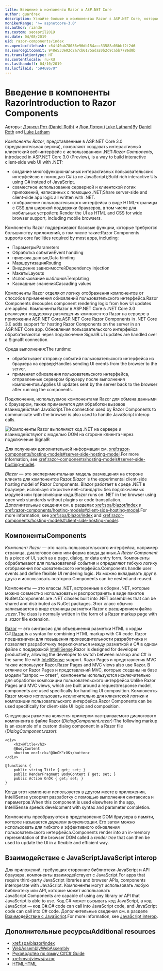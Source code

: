 ```yaml
---
title: Введение в компоненты Razor в ASP.NET Core
author: guardrex
description: Узнайте больше о компонентах Razor в ASP.NET Core, которые позволяют создать интерактивный клиентский веб-интерфейс с использованием .NET в приложении ASP.NET Core.
monikerRange: '>= aspnetcore-3.0'
ms.author: riande
ms.custom: seoapril2019
ms.date: 04/08/2019
uid: razor-components/index
ms.openlocfilehash: c64f40ab78036e96db154acc33588a08bbf2f2d6
ms.sourcegitcommit: 948e533e02c2a7cb6175ada20b2c9cabb7786d0b
ms.translationtype: HT
ms.contentlocale: ru-RU
ms.lasthandoff: 04/10/2019
ms.locfileid: "59468670"
---
```

# <a name="introduction-to-razor-components"></a><span data-ttu-id="f06d6-103">Введение в компоненты Razor</span><span class="sxs-lookup"><span data-stu-id="f06d6-103">Introduction to Razor Components</span></span>

<span data-ttu-id="f06d6-104">Авторы: [Дэниэл Рот (Daniel Roth)](https://github.com/danroth27) и [Люк Лэтем (Luke Latham)](https://github.com/guardrex)</span><span class="sxs-lookup"><span data-stu-id="f06d6-104">By [Daniel Roth](https://github.com/danroth27) and [Luke Latham](https://github.com/guardrex)</span></span>

<span data-ttu-id="f06d6-105">*Компоненты Razor*, представленные в ASP.NET Core 3.0 (предварительная версия), позволяют создавать интерактивный клиентский веб-интерфейс с использованием .NET:</span><span class="sxs-lookup"><span data-stu-id="f06d6-105">*Razor Components*, introduced in ASP.NET Core 3.0 (Preview), is a way to build interactive client-side web UI with .NET:</span></span>

* <span data-ttu-id="f06d6-106">создание многофункциональных интерактивных пользовательских интерфейсов с помощью C# (а не JavaScript);</span><span class="sxs-lookup"><span data-stu-id="f06d6-106">Build rich interactive UIs using C# instead of JavaScript.</span></span>
* <span data-ttu-id="f06d6-107">совместное использование серверной и клиентской логик приложений, написанных с помощью .NET;</span><span class="sxs-lookup"><span data-stu-id="f06d6-107">Share server-side and client-side app logic all written with .NET.</span></span>
* <span data-ttu-id="f06d6-108">отображение пользовательского интерфейса в виде HTML-страницы с CSS для широкой поддержки браузеров, в том числе для мобильных устройств.</span><span class="sxs-lookup"><span data-stu-id="f06d6-108">Render the UI as HTML and CSS for wide browser support, including mobile browsers.</span></span>

<span data-ttu-id="f06d6-109">Компоненты Razor поддерживают базовые функции, которые требуются большинству приложений, в том числе такие:</span><span class="sxs-lookup"><span data-stu-id="f06d6-109">Razor Components supports core facilities required by most apps, including:</span></span>

* <span data-ttu-id="f06d6-110">Параметры</span><span class="sxs-lookup"><span data-stu-id="f06d6-110">Parameters</span></span>
* <span data-ttu-id="f06d6-111">Обработка событий</span><span class="sxs-lookup"><span data-stu-id="f06d6-111">Event handling</span></span>
* <span data-ttu-id="f06d6-112">привязка данных,</span><span class="sxs-lookup"><span data-stu-id="f06d6-112">Data binding</span></span>
* <span data-ttu-id="f06d6-113">Маршрутизация</span><span class="sxs-lookup"><span data-stu-id="f06d6-113">Routing</span></span>
* <span data-ttu-id="f06d6-114">Внедрение зависимостей</span><span class="sxs-lookup"><span data-stu-id="f06d6-114">Dependency injection</span></span>
* <span data-ttu-id="f06d6-115">Макеты</span><span class="sxs-lookup"><span data-stu-id="f06d6-115">Layouts</span></span>
* <span data-ttu-id="f06d6-116">Использование шаблонов</span><span class="sxs-lookup"><span data-stu-id="f06d6-116">Templating</span></span>
* <span data-ttu-id="f06d6-117">Каскадные значения</span><span class="sxs-lookup"><span data-stu-id="f06d6-117">Cascading values</span></span>

<span data-ttu-id="f06d6-118">Компоненты Razor отделяют логику отображения компонентов от способов применения обновлений пользовательского интерфейса.</span><span class="sxs-lookup"><span data-stu-id="f06d6-118">Razor Components decouples component rendering logic from how UI updates are applied.</span></span> <span data-ttu-id="f06d6-119">Компоненты Razor в ASP.NET Core в .NET Core 3.0 реализуют поддержку размещения компонентов Razor на сервере в приложении ASP.NET Core.</span><span class="sxs-lookup"><span data-stu-id="f06d6-119">ASP.NET Core Razor Components in .NET Core 3.0 adds support for hosting Razor Components on the server in an ASP.NET Core app.</span></span> <span data-ttu-id="f06d6-120">Обновления пользовательского интерфейса обрабатываются через подключение SignalR.</span><span class="sxs-lookup"><span data-stu-id="f06d6-120">UI updates are handled over a SignalR connection.</span></span>

<span data-ttu-id="f06d6-121">Среда выполнения:</span><span class="sxs-lookup"><span data-stu-id="f06d6-121">The runtime:</span></span>

* <span data-ttu-id="f06d6-122">обрабатывает отправку событий пользовательского интерфейса из браузера на сервер;</span><span class="sxs-lookup"><span data-stu-id="f06d6-122">Handles sending UI events from the browser to the server.</span></span>
* <span data-ttu-id="f06d6-123">применяет обновления пользовательского интерфейса, отправленные сервером браузеру после выполнения компонентов.</span><span class="sxs-lookup"><span data-stu-id="f06d6-123">Applies UI updates sent by the server back to the browser after running the components.</span></span>

<span data-ttu-id="f06d6-124">Подключение, используемое компонентами Razor для обмена данными с браузером, также применяется для обработки вызовов взаимодействия JavaScript.</span><span class="sxs-lookup"><span data-stu-id="f06d6-124">The connection used by Razor Components to communicate with the browser is also used to handle JavaScript interop calls.</span></span>

![Компоненты Razor выполняют код .NET на сервере и взаимодействуют с моделью DOM на стороне клиента через подключение SignalR](index/_static/aspnet-core-razor-components.png)

<span data-ttu-id="f06d6-126">Для получения дополнительной информации см. <xref:razor-components/hosting-models#server-side-hosting-model>.</span><span class="sxs-lookup"><span data-stu-id="f06d6-126">For more information, see <xref:razor-components/hosting-models#server-side-hosting-model>.</span></span>

<span data-ttu-id="f06d6-127">*Blazor* — это экспериментальная модель размещения на стороне клиента для компонентов Razor.</span><span class="sxs-lookup"><span data-stu-id="f06d6-127">*Blazor* is the experimental client-side hosting model of Razor Components.</span></span> <span data-ttu-id="f06d6-128">Blazor работает в среде .NET в браузере, используя открытые веб-стандарты без подключаемых модулей или транспиляции кода.</span><span class="sxs-lookup"><span data-stu-id="f06d6-128">Blazor runs on .NET in the browser using open web standards without plugins or code transpilation.</span></span> <span data-ttu-id="f06d6-129">Дополнительные сведения см. в разделах <xref:spa/blazor/index> и <xref:razor-components/hosting-models#client-side-hosting-model>.</span><span class="sxs-lookup"><span data-stu-id="f06d6-129">For more information, see <xref:spa/blazor/index> and <xref:razor-components/hosting-models#client-side-hosting-model>.</span></span>

## <a name="components"></a><span data-ttu-id="f06d6-130">Компоненты</span><span class="sxs-lookup"><span data-stu-id="f06d6-130">Components</span></span>

<span data-ttu-id="f06d6-131">*Компонент Razor* — это часть пользовательского интерфейса, например страница, диалоговое окно или форма ввода данных.</span><span class="sxs-lookup"><span data-stu-id="f06d6-131">A *Razor Component* is a piece of UI, such as a page, dialog, or data entry form.</span></span> <span data-ttu-id="f06d6-132">Компоненты обрабатывают для пользователей события и определяют гибкую логику отображения пользовательского интерфейса.</span><span class="sxs-lookup"><span data-stu-id="f06d6-132">Components handle user events and define flexible UI rendering logic.</span></span> <span data-ttu-id="f06d6-133">Их можно вкладывать друг в друга и использовать повторно.</span><span class="sxs-lookup"><span data-stu-id="f06d6-133">Components can be nested and reused.</span></span>

<span data-ttu-id="f06d6-134">Компоненты — это классы .NET, встроенные в сборки .NET, которые можно совместно использовать и распространять в виде пакетов NuGet.</span><span class="sxs-lookup"><span data-stu-id="f06d6-134">Components are .NET classes built into .NET assemblies that can be shared and distributed as NuGet packages.</span></span> <span data-ttu-id="f06d6-135">Этот класс обычно записывается в виде страницы разметки Razor с расширением файла *.razor*.</span><span class="sxs-lookup"><span data-stu-id="f06d6-135">The class is normally written in the form of a Razor markup page with a *.razor* file extension.</span></span>

<span data-ttu-id="f06d6-136">[Razor](xref:mvc/views/razor) — это синтаксис для объединения разметки HTML с кодом C#.</span><span class="sxs-lookup"><span data-stu-id="f06d6-136">[Razor](xref:mvc/views/razor) is a syntax for combining HTML markup with C# code.</span></span> <span data-ttu-id="f06d6-137">Razor предназначен для повышения производительности разработчика и позволяет разработчику переключаться между разметкой и C# в одном файле с поддержкой [IntelliSense](/visualstudio/ide/using-intellisense).</span><span class="sxs-lookup"><span data-stu-id="f06d6-137">Razor is designed for developer productivity, allowing the developer to switch between markup and C# in the same file with [IntelliSense](/visualstudio/ide/using-intellisense) support.</span></span> <span data-ttu-id="f06d6-138">Razor Pages и представления MVC также используют Razor.</span><span class="sxs-lookup"><span data-stu-id="f06d6-138">Razor Pages and MVC views also use Razor.</span></span> <span data-ttu-id="f06d6-139">В отличие от Razor Pages и представлений MVC, которые созданы на базе модели "запрос — ответ", компоненты используются исключительно для обработки композиции пользовательского интерфейса.</span><span class="sxs-lookup"><span data-stu-id="f06d6-139">Unlike Razor Pages and MVC views, which are built around a request/response model, components are used specifically for handling UI composition.</span></span> <span data-ttu-id="f06d6-140">Компоненты Razor можно использовать исключительно для клиентской логики и композиции пользовательского интерфейса.</span><span class="sxs-lookup"><span data-stu-id="f06d6-140">Razor Components can be used specifically for client-side UI logic and composition.</span></span>

<span data-ttu-id="f06d6-141">Следующая разметка является примером настраиваемого диалогового компонента в файле Razor (*DialogComponent.razor*):</span><span class="sxs-lookup"><span data-stu-id="f06d6-141">The following markup is an example of a custom dialog component in a Razor file (*DialogComponent.razor*):</span></span>

```cshtml
<div>
    <h2>@Title</h2>
    @BodyContent
    <button onclick="@OnOK">OK</button>
</div>

@functions {
    public string Title { get; set; }
    public RenderFragment BodyContent { get; set; }
    public Action OnOK { get; set; }
}
```

<span data-ttu-id="f06d6-142">Когда этот компонент используется в другом месте в приложении, IntelliSense ускоряет разработку с помощью выполнения синтаксиса и параметров.</span><span class="sxs-lookup"><span data-stu-id="f06d6-142">When this component is used elsewhere in the app, IntelliSense speeds development with syntax and parameter completion.</span></span>

<span data-ttu-id="f06d6-143">Компоненты преобразуются в представление DOM браузера в памяти, которое называется *деревом визуализации*. Его затем можно использовать для гибкого и эффективного обновления пользовательского интерфейса.</span><span class="sxs-lookup"><span data-stu-id="f06d6-143">Components render into an in-memory representation of the browser DOM called a *render tree* that can then be used to update the UI in a flexible and efficient way.</span></span>

## <a name="javascript-interop"></a><span data-ttu-id="f06d6-144">Взаимодействие с JavaScript</span><span class="sxs-lookup"><span data-stu-id="f06d6-144">JavaScript interop</span></span>

<span data-ttu-id="f06d6-145">Для приложений, требующих сторонние библиотеки JavaScript и API браузера, компоненты взаимодействуют с JavaScript.</span><span class="sxs-lookup"><span data-stu-id="f06d6-145">For apps that require third-party JavaScript libraries and browser APIs, components interoperate with JavaScript.</span></span> <span data-ttu-id="f06d6-146">Компоненты могут использовать любую библиотеку или API, которые может использовать JavaScript.</span><span class="sxs-lookup"><span data-stu-id="f06d6-146">Components are capable of using any library or API that JavaScript is able to use.</span></span> <span data-ttu-id="f06d6-147">Код C# может вызывать код JavaScript, а код JavaScript — код C#.</span><span class="sxs-lookup"><span data-stu-id="f06d6-147">C# code can call into JavaScript code, and JavaScript code can call into C# code.</span></span> <span data-ttu-id="f06d6-148">Дополнительные сведения см. в разделе [Взаимодействие с JavaScript](xref:razor-components/javascript-interop).</span><span class="sxs-lookup"><span data-stu-id="f06d6-148">For more information, see [JavaScript interop](xref:razor-components/javascript-interop).</span></span>

## <a name="additional-resources"></a><span data-ttu-id="f06d6-149">Дополнительные ресурсы</span><span class="sxs-lookup"><span data-stu-id="f06d6-149">Additional resources</span></span>

* <xref:spa/blazor/index>
* [<span data-ttu-id="f06d6-150">WebAssembly</span><span class="sxs-lookup"><span data-stu-id="f06d6-150">WebAssembly</span></span>](http://webassembly.org/)
* [<span data-ttu-id="f06d6-151">Руководство по языку C#</span><span class="sxs-lookup"><span data-stu-id="f06d6-151">C# Guide</span></span>](/dotnet/csharp/)
* <xref:mvc/views/razor>
* [<span data-ttu-id="f06d6-152">HTML</span><span class="sxs-lookup"><span data-stu-id="f06d6-152">HTML</span></span>](https://www.w3.org/html/)
